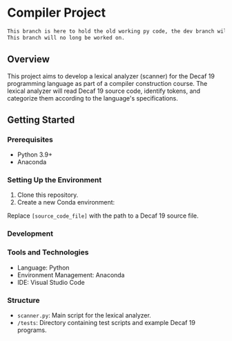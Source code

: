 # Compiler Project

```bash
This branch is here to hold the old working py code, the dev branch will be the for-front still.
This branch will no long be worked on.
```

## Overview

This project aims to develop a lexical analyzer (scanner) for the Decaf 19 programming language as part of a compiler construction course. The lexical analyzer will read Decaf 19 source code, identify tokens, and categorize them according to the language's specifications.

## Getting Started

### Prerequisites

- Python 3.9+
- Anaconda

### Setting Up the Environment

1. Clone this repository.
2. Create a new Conda environment:

Replace `[source_code_file]` with the path to a Decaf 19 source file.

### Development

### Tools and Technologies

- Language: Python
- Environment Management: Anaconda
- IDE: Visual Studio Code

### Structure

- `scanner.py`: Main script for the lexical analyzer.
- `/tests`: Directory containing test scripts and example Decaf 19 programs.
